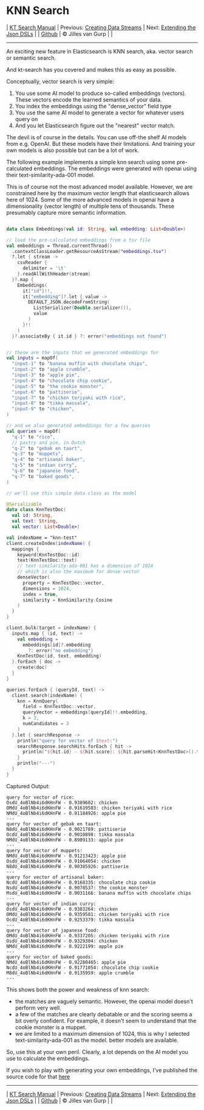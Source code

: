 # KNN Search 

| [KT Search Manual](README.md) | Previous: [Creating Data Streams](DataStreams.md) | Next: [Extending the Json DSLs](ExtendingTheDSL.md) |
| [Github](https://github.com/jillesvangurp/kt-search) | &copy; Jilles van Gurp |  |

---                

An exciting new feature in Elasticsearch is KNN search, aka. vector search or semantic search.

And kt-search has you covered and makes this as easy as possible.

Conceptually, vector search is very simple:

1. You use some AI model to produce so-called embeddings (vectors). 
These vectors encode the learned semantics of your data.
1. You index the embeddings using the "dense_vector" field type
1. You use the same AI model to generate a vector for whatever users query on
1. And you let Elasticsearch figure out the "nearest" vector match.

The devil is of course in the details. You can use off-the shelf AI models from e.g. OpenAI. But these 
models have their limitations. And training your own models is also possible but can be a lot of work.
        
The following example implements a simple knn search using some pre-calculated embeddings.
The embeddings were generated with openai using their text-similarity-ada-001 model.

This is of course not the most advanced model available. However, we are constrained here by the maximum vector length
that elasticsearch allows here of 1024. Some of the more advanced models in openai have a dimensionality 
(vector length) of multiple tens of thousands. These presumably capture more semantic information.

```kotlin

data class Embeddings(val id: String, val embedding: List<Double>)

// load the pre-calculated embeddings from a tsv file
val embeddings = Thread.currentThread()
  .contextClassLoader.getResourceAsStream("embeddings.tsv")
  ?.let { stream ->
    csvReader {
      delimiter = '\t'
    }.readAllWithHeader(stream)
  }?.map {
    Embeddings(
      it["id"]!!,
      it["embedding"]?.let { value ->
        DEFAULT_JSON.decodeFromString(
          ListSerializer(Double.serializer()),
          value
        )
      }!!
    )
  }?.associateBy { it.id } ?: error("embeddings not found")


// these are the inputs that we generated embeddings for
val inputs = mapOf(
  "input-1" to "banana muffin with chocolate chips",
  "input-2" to "apple crumble",
  "input-3" to "apple pie",
  "input-4" to "chocolate chip cookie",
  "input-5" to "the cookie monster",
  "input-6" to "pattiserie",
  "input-7" to "chicken teriyaki with rice",
  "input-8" to "tikka massala",
  "input-9" to "chicken",
)

// and we also generated embeddings for a few queries
val queries = mapOf(
  "q-1" to "rice",
  // pastry and pie, in Dutch
  "q-2" to "gebak en taart",
  "q-3" to "muppets",
  "q-4" to "artisanal baker",
  "q-5" to "indian curry",
  "q-6" to "japanese food",
  "q-7" to "baked goods",
)

// we'll use this simple data class as the model

@Serializable
data class KnnTestDoc(
  val id: String,
  val text: String,
  val vector: List<Double>)

val indexName = "knn-test"
client.createIndex(indexName) {
  mappings {
    keyword(KnnTestDoc::id)
    text(KnnTestDoc::text)
    // text-similarity-ada-001 has a dimension of 1024
    // which is also the maximum for dense vector
    denseVector(
      property = KnnTestDoc::vector,
      dimensions = 1024,
      index = true,
      similarity = KnnSimilarity.Cosine
    )
  }
}

client.bulk(target = indexName) {
  inputs.map { (id, text) ->
    val embedding =
      embeddings[id]?.embedding
        ?: error("no embedding")
    KnnTestDoc(id, text, embedding)
  }.forEach { doc ->
    create(doc)
  }
}

queries.forEach { (queryId, text) ->
  client.search(indexName) {
    knn = KnnQuery(
      field = KnnTestDoc::vector,
      queryVector = embeddings[queryId]!!.embedding,
      k = 3,
      numCandidates = 3
    )
  }.let { searchResponse ->
    println("query for vector of $text:")
    searchResponse.searchHits.forEach { hit ->
      println("${hit.id} - ${hit.score}: ${hit.parseHit<KnnTestDoc>().text}")
    }
    println("---")
  }
}
```

Captured Output:

```
query for vector of rice:
OsdU_4oBlNb4i6dKHnFW - 0.9389602: chicken
OMdU_4oBlNb4i6dKHnFW - 0.91619503: chicken teriyaki with rice
NMdU_4oBlNb4i6dKHnFW - 0.91184926: apple pie
---
query for vector of gebak en taart:
N8dU_4oBlNb4i6dKHnFW - 0.9021789: pattiserie
OcdU_4oBlNb4i6dKHnFW - 0.9010898: tikka massala
NMdU_4oBlNb4i6dKHnFW - 0.8989133: apple pie
---
query for vector of muppets:
NMdU_4oBlNb4i6dKHnFW - 0.91213423: apple pie
OsdU_4oBlNb4i6dKHnFW - 0.91064054: chicken
N8dU_4oBlNb4i6dKHnFW - 0.90385926: pattiserie
---
query for vector of artisanal baker:
NcdU_4oBlNb4i6dKHnFW - 0.9168335: chocolate chip cookie
NsdU_4oBlNb4i6dKHnFW - 0.9078537: the cookie monster
MsdU_4oBlNb4i6dKHnFW - 0.9031166: banana muffin with chocolate chips
---
query for vector of indian curry:
OsdU_4oBlNb4i6dKHnFW - 0.9383264: chicken
OMdU_4oBlNb4i6dKHnFW - 0.9359581: chicken teriyaki with rice
OcdU_4oBlNb4i6dKHnFW - 0.9253379: tikka massala
---
query for vector of japanese food:
OMdU_4oBlNb4i6dKHnFW - 0.9337205: chicken teriyaki with rice
OsdU_4oBlNb4i6dKHnFW - 0.9329304: chicken
NMdU_4oBlNb4i6dKHnFW - 0.9222199: apple pie
---
query for vector of baked goods:
NMdU_4oBlNb4i6dKHnFW - 0.92280465: apple pie
NcdU_4oBlNb4i6dKHnFW - 0.91771054: chocolate chip cookie
M8dU_4oBlNb4i6dKHnFW - 0.9135959: apple crumble
---

```

This shows both the power and weakness of knn search:

- the matches are vaguely semantic. However, the openai model doesn't perform very well.
- a few of the matches are clearly debatable or and the scoring seems a bit overly confident. For example, 
it doesn't seem to understand that the cookie monster is a muppet. 
- we are limited to a maximum dimension of 1024, this is why I selected text-similarity-ada-001 as the model.
better models are available.

So, use this at your own peril. Clearly, a lot depends on the AI model you use to calculate the embeddings.

If you wish to play with generating your own embeddings, I've published the source code for that 
[here](https://github.com/jillesvangurp/openai-embeddings-processor)



---

| [KT Search Manual](README.md) | Previous: [Creating Data Streams](DataStreams.md) | Next: [Extending the Json DSLs](ExtendingTheDSL.md) |
| [Github](https://github.com/jillesvangurp/kt-search) | &copy; Jilles van Gurp |  |